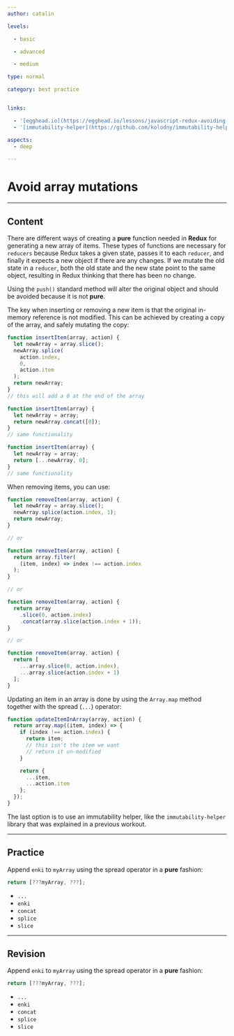 ```yaml
---
author: catalin

levels:

  - basic

  - advanced

  - medium

type: normal

category: best practice


links:

  - '[egghead.io](https://egghead.io/lessons/javascript-redux-avoiding-array-mutations-with-concat-slice-and-spread){website}'
  - '[immutability-helper](https://github.com/kolodny/immutability-helper){website}'

aspects:
  - deep

---
```


# Avoid array mutations

---
## Content

There are different ways of creating a **pure** function needed in **Redux** for generating a new array of items. These types of functions are necessary for `reducers` because Redux takes a given state, passes it to each `reducer`, and finally it expects a new object if there are any changes. If we mutate the old state in a `reducer`, both the old state and the new state point to the same object, resulting in Redux thinking that there has been no change.

Using the `push()` standard method will alter the original object and should be avoided because it is not **pure**.

The key when inserting or removing a new item is that the original in-memory reference is not modified. This can be achieved by creating a copy of the array, and safely mutating the copy:

```js
function insertItem(array, action) {
  let newArray = array.slice();
  newArray.splice(
    action.index,
    0,
    action.item
  );
  return newArray;
}
// this will add a 0 at the end of the array

function insertItem(array) {
  let newArray = array;
  return newArray.concat([0]);
}
// same functionality

function insertItem(array) {
  let newArray = array;
  return [...newArray, 0];
}
// same functionality
```

When removing items, you can use:

```js
function removeItem(array, action) {
  let newArray = array.slice();
  newArray.splice(action.index, 1);
  return newArray;
}

// or

function removeItem(array, action) {
  return array.filter(
    (item, index) => index !== action.index
  );
}

// or

function removeItem(array, action) {
  return array
    .slice(0, action.index)
    .concat(array.slice(action.index + 1));
}

// or

function removeItem(array, action) {
  return [
    ...array.slice(0, action.index),
    ...array.slice(action.index + 1)
  ];
}
```

Updating an item in an array is done by using the `Array.map` method together with the spread (`...`) operator:

```js
function updateItemInArray(array, action) {
  return array.map((item, index) => {
    if (index !== action.index) {
      return item;
      // this isn't the item we want
      // return it un-modified
    }

    return {
      ...item,
      ...action.item
    };
  });
}
```

The last option is to use an immutability helper, like the `immutability-helper` library that was explained in a previous workout.

---
## Practice

Append `enki` to `myArray` using the spread operator in a **pure** fashion:

```js
return [???myArray, ???];
```


* `...`
* `enki`
* `concat`
* `splice`
* `slice`

---
## Revision

Append `enki` to `myArray` using the spread operator in a **pure** fashion:

```js
return [???myArray, ???];
```


* `...`
* `enki`
* `concat`
* `splice`
* `slice`


